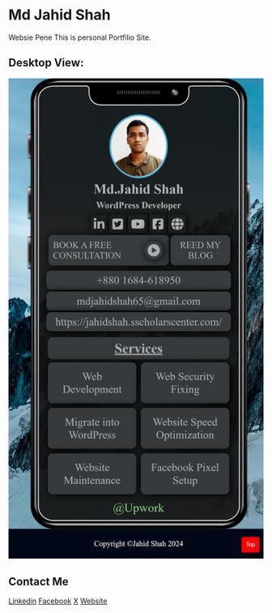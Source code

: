 # Md Jahid Shah
Websie Pene
This is personal Portfilio Site.

## Desktop View:
<p align="center">
<img src="https://github.com/MdJahidShah/mdjahidshah.github.io/blob/main/Md-Jahid-Shah-Bio-Link.png" alt="Portfolio Website of Jahid Shah">
</p>

## Contact Me
[Linkedin](https://www.linkedin.com/in/md-jahid-shah-js/)
[Facebook](https://www.facebook.com/JahidShah0/)
[X](https://x.com/jahidshahwp)
[Website](https://mdjahidshah.github.io/)

